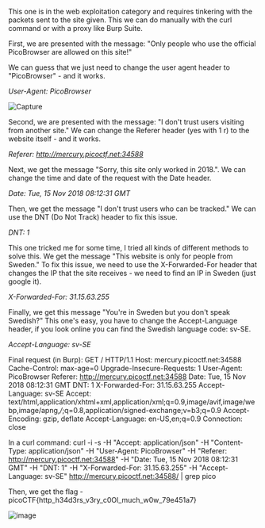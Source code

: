 This one is in the web exploitation category and requires tinkering with the packets sent to the site given.
This we can do manually with the curl command or with a proxy like Burp Suite.

First, we are presented with the message: "Only people who use the official PicoBrowser are allowed on this site!"

We can guess that we just need to change the user agent header to "PicoBrowser" - and it works.

*User-Agent: PicoBrowser*

![Capture](https://user-images.githubusercontent.com/59180254/120638805-486b2380-c479-11eb-8091-05a9e0d2256a.PNG)

Second, we are presented with the message: "I don't trust users visiting from another site."
We can change the Referer header (yes with 1 r) to the website itself - and it works.

*Referer: http://mercury.picoctf.net:34588*

Next, we get the message "Sorry, this site only worked in 2018.".
We can change the time and date of the request with the Date header.

*Date: Tue, 15 Nov 2018 08:12:31 GMT*

Then, we get the message "I don't trust users who can be tracked."
We can use the DNT (Do Not Track) header to fix this issue.

*DNT: 1*

This one tricked me for some time, I tried all kinds of different methods to solve this.
We get the message "This website is only for people from Sweden."
To fix this issue, we need to use the X-Forwarded-For header that changes the IP that the site receives - we need to find an IP in Sweden (just google it).

*X-Forwarded-For: 31.15.63.255*

Finally, we get this message "You're in Sweden but you don't speak Swedish?"
This one's easy, you have to change the Accept-Language header, if you look online you can find the Swedish language code: sv-SE.

*Accept-Language: sv-SE*


Final request (in Burp):
GET / HTTP/1.1
Host: mercury.picoctf.net:34588
Cache-Control: max-age=0
Upgrade-Insecure-Requests: 1
User-Agent: PicoBrowser
Referer: http://mercury.picoctf.net:34588
Date: Tue, 15 Nov 2018 08:12:31 GMT
DNT: 1
X-Forwarded-For: 31.15.63.255
Accept-Language: sv-SE
Accept: text/html,application/xhtml+xml,application/xml;q=0.9,image/avif,image/webp,image/apng,*/*;q=0.8,application/signed-exchange;v=b3;q=0.9
Accept-Encoding: gzip, deflate
Accept-Language: en-US,en;q=0.9
Connection: close

In a curl command:
curl -i -s -H "Accept: application/json" -H "Content-Type: application/json" -H "User-Agent: PicoBrowser" -H "Referer: http://mercury.picoctf.net:34588" -H "Date: Tue, 15 Nov 2018 08:12:31 GMT" -H "DNT: 1" -H "X-Forwarded-For: 31.15.63.255"  -H "Accept-Language: sv-SE" http://mercury.picoctf.net:34588/ | grep pico

Then, we get the flag - picoCTF{http_h34d3rs_v3ry_c0Ol_much_w0w_79e451a7}

![image](https://user-images.githubusercontent.com/59180254/120639072-a435ac80-c479-11eb-80bd-bd8d559fbdd5.png)








